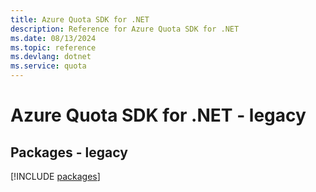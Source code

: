 ```yaml
---
title: Azure Quota SDK for .NET
description: Reference for Azure Quota SDK for .NET
ms.date: 08/13/2024
ms.topic: reference
ms.devlang: dotnet
ms.service: quota
---
```

# Azure Quota SDK for .NET - legacy
## Packages - legacy
[!INCLUDE [packages](quota-index.md)]